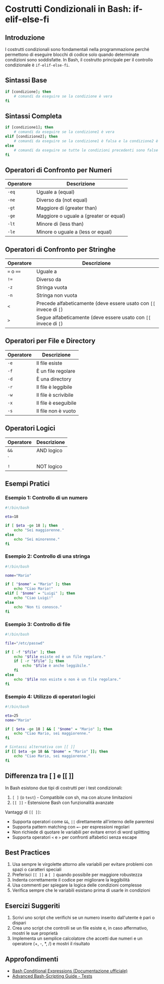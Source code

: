 # Costrutti Condizionali in Bash: if-elif-else-fi

## Introduzione

I costrutti condizionali sono fondamentali nella programmazione perché permettono di eseguire blocchi di codice solo quando determinate condizioni sono soddisfatte. In Bash, il costrutto principale per il controllo condizionale è `if-elif-else-fi`.

## Sintassi Base

```bash
if [condizione]; then
    # comandi da eseguire se la condizione è vera
fi
```

## Sintassi Completa

```bash
if [condizione1]; then
    # comandi da eseguire se la condizione1 è vera
elif [condizione2]; then
    # comandi da eseguire se la condizione1 è falsa e la condizione2 è vera
else
    # comandi da eseguire se tutte le condizioni precedenti sono false
fi
```

## Operatori di Confronto per Numeri

| Operatore | Descrizione |
|-----------|-------------|
| `-eq` | Uguale a (equal) |
| `-ne` | Diverso da (not equal) |
| `-gt` | Maggiore di (greater than) |
| `-ge` | Maggiore o uguale a (greater or equal) |
| `-lt` | Minore di (less than) |
| `-le` | Minore o uguale a (less or equal) |

## Operatori di Confronto per Stringhe

| Operatore | Descrizione |
|-----------|-------------|
| `=` o `==` | Uguale a |
| `!=` | Diverso da |
| `-z` | Stringa vuota |
| `-n` | Stringa non vuota |
| `<` | Precede alfabeticamente (deve essere usato con `[[` invece di `[`) |
| `>` | Segue alfabeticamente (deve essere usato con `[[` invece di `[`) |

## Operatori per File e Directory

| Operatore | Descrizione |
|-----------|-------------|
| `-e` | Il file esiste |
| `-f` | È un file regolare |
| `-d` | È una directory |
| `-r` | Il file è leggibile |
| `-w` | Il file è scrivibile |
| `-x` | Il file è eseguibile |
| `-s` | Il file non è vuoto |

## Operatori Logici

| Operatore | Descrizione |
|-----------|-------------|
| `&&` | AND logico |
| `||` | OR logico |
| `!` | NOT logico |

## Esempi Pratici

### Esempio 1: Controllo di un numero

```bash
#!/bin/bash

eta=18

if [ $eta -ge 18 ]; then
    echo "Sei maggiorenne."
else
    echo "Sei minorenne."
fi
```

### Esempio 2: Controllo di una stringa

```bash
#!/bin/bash

nome="Mario"

if [ "$nome" = "Mario" ]; then
    echo "Ciao Mario!"
elif [ "$nome" = "Luigi" ]; then
    echo "Ciao Luigi!"
else
    echo "Non ti conosco."
fi
```

### Esempio 3: Controllo di file

```bash
#!/bin/bash

file="/etc/passwd"

if [ -f "$file" ]; then
    echo "$file esiste ed è un file regolare."
    if [ -r "$file" ]; then
        echo "$file è anche leggibile."
    fi
else
    echo "$file non esiste o non è un file regolare."
fi
```

### Esempio 4: Utilizzo di operatori logici

```bash
#!/bin/bash

eta=25
nome="Mario"

if [ $eta -ge 18 ] && [ "$nome" = "Mario" ]; then
    echo "Ciao Mario, sei maggiorenne."
fi

# Sintassi alternativa con [[ ]]
if [[ $eta -ge 18 && "$nome" = "Mario" ]]; then
    echo "Ciao Mario, sei maggiorenne."
fi
```

## Differenza tra [ ] e [[ ]]

In Bash esistono due tipi di costrutti per i test condizionali:

1. `[ ]` (o `test`) - Compatibile con sh, ma con alcune limitazioni
2. `[[ ]]` - Estensione Bash con funzionalità avanzate

Vantaggi di `[[ ]]`:
- Supporta operatori come `&&`, `||` direttamente all'interno delle parentesi
- Supporta pattern matching con `=~` per espressioni regolari
- Non richiede di quotare le variabili per evitare errori di word splitting
- Supporta operatori `<` e `>` per confronti alfabetici senza escape

## Best Practices

1. Usa sempre le virgolette attorno alle variabili per evitare problemi con spazi o caratteri speciali
2. Preferisci `[[ ]]` a `[ ]` quando possibile per maggiore robustezza
3. Indenta correttamente il codice per migliorare la leggibilità
4. Usa commenti per spiegare la logica delle condizioni complesse
5. Verifica sempre che le variabili esistano prima di usarle in condizioni

## Esercizi Suggeriti

1. Scrivi uno script che verifichi se un numero inserito dall'utente è pari o dispari
2. Crea uno script che controlli se un file esiste e, in caso affermativo, mostri le sue proprietà
3. Implementa un semplice calcolatore che accetti due numeri e un operatore (+, -, *, /) e mostri il risultato

## Approfondimenti

- [Bash Conditional Expressions (Documentazione ufficiale)](https://www.gnu.org/software/bash/manual/html_node/Bash-Conditional-Expressions.html)
- [Advanced Bash-Scripting Guide - Tests](https://tldp.org/LDP/abs/html/tests.html)
